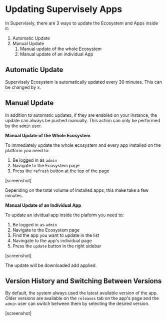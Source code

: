 # Updating Supervisely Apps

In Supervisely, there are 3 ways to update the Ecosystem and Apps inside it:

 1. Automatic Update 
 2. Manual Update
    1. Manual update of the whole Ecosystem
    2. Manual update of an individual App
    
## Automatic Update

Supervisely Ecosystem is automatically updated every 30 minutes. This can be changed by x. 

## Manual Update

In addition to automatic updates, if they are enabled on your instance, the update can always be pushed manually. This action can only be performed by the `admin` user. 
 
 **Manual Update of the Whole Ecosystem**
 
 To immediately update the whole ecosystem and every app installed on the platform you need to:

 1. Be logged in as `admin`
 2. Navigate to the Ecosystem page 
 3. Press the `refresh` button at the top of the page
 
 [screenshot]
 
 Depending on the total volume of installed apps, this make take a few minutes. 

**Manual Update of an Individual App**

To update an idvidual app inside the plaform you need to:

 1. Be logged in as `admin`
 2. Navigate to the Ecosystem page 
 3. Find the app you want to update in the list
 4. Navingate to the app's individual page
 3. Press the `update` button in the right sidebar
 
  [screenshot]
 
 The update will be downloaded add applied.
 
## Version History and Switching Between Versions

By default, the system always used the latest available version of the app. Older versions are available on the `releases` tab on the app's page and the `admin` user can switch between them by selecting the desired version.

[screenshot]
